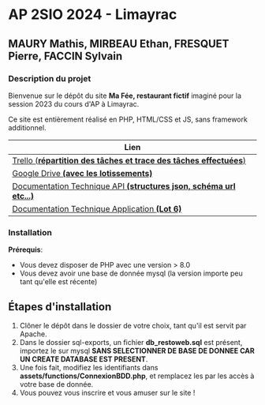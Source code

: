 # AP 2SIO 2024 - Limayrac
## MAURY Mathis, MIRBEAU Ethan, FRESQUET Pierre, FACCIN Sylvain 

### Description du projet
Bienvenue sur le dépôt du site **Ma Fée, restaurant fictif** imaginé pour la session 2023 du cours d'AP à Limayrac.

Ce site est entièrement réalisé en PHP, HTML/CSS et JS, sans framework additionnel.

| Lien|
|---|
| [Trello (**répartition des tâches et trace des tâches effectuées**)](https://trello.com/invite/b/DMcH42SS/ATTI983851ac1a4c96e8ffe8c59c61876a33B76D73D1/repartition-des-taches)  |  
| [Google Drive **(avec les lotissements)**](https://drive.google.com/drive/folders/1jfV3y8JKOnZ9T33b9-EevwMtnBbMO1CJ)  |  
| [Documentation Technique API **(structures json, schéma url etc...)**](https://drive.google.com/file/d/1fOxDLz6sVuGGB-E_w7bv8bUJlHoQtQXV/view?usp=sharing) |
| [Documentation Technique Application **(Lot 6)**](https://drive.google.com/drive/u/4/folders/1Ik5FDUR5VODNmpU7rwirAqXvSj44WI7i) |
### Installation

**Prérequis**: 
- Vous devez disposer de PHP avec une version > 8.0
- Vous devez avoir une base de donnée mysql (la version importe peu tant qu'elle est récente)

**Étapes d'installation**
-
1. Clôner le dépôt dans le dossier de votre choix, tant qu'il est servit par Apache.
2. Dans le dossier sql-exports, un fichier **db_restoweb.sql** est présent, importez le sur mysql **SANS SELECTIONNER DE BASE DE DONNEE CAR UN CREATE DATABASE EST PRESENT**.
3. Une fois fait, modifiez les identifiants dans **assets/functions/ConnexionBDD.php**, et remplacez les par les accès à votre base de donnée.
4. Vous pouvez vous inscrire et vous amuser sur le site !
